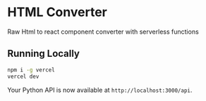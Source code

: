 # HTML Converter

Raw Html to react component converter with serverless functions

## Running Locally

```bash
npm i -g vercel
vercel dev
```

Your Python API is now available at `http://localhost:3000/api`.
